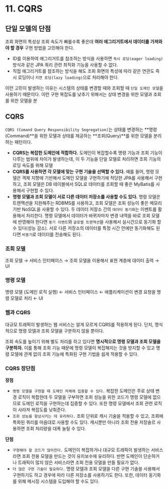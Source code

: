 # 11. CQRS

## 단일 모델의 단점 <a id="2eb643e2-d27c-486a-ba3c-b8588a2b0a6d"></a>

조회 화면의 특성상 조회 속도가 빠를수록 좋은데 **여러 애그리거트에서 데이터를 가져와야 할 경우** 구현 방법을 고민해야 한다.

* ID를 이용하여 애그리거트를 참조하는 방식을 사용하면 `즉시 로딩(eager loading)` 방식과 같은 JPA 쿼리 관련 최적화 기능을 사용할 수 없다.
* 직접 애그리거트를 참조하는 방식을 해도 조회 화면의 특성에 따라 같은 연관도 즉시 로딩이나 `지연 로딩(lazy loading)`으로 처리해야 한다.

이런 고민이 발생하는 이유는 시스템의 상태를 변경할 때와 조회할 때 `단일 도메인 모델`을 사용하기 때문이다. 이런 구현 복잡도를 낮추기 위해서는 상태 변경을 위한 모델과 조회를 위한 모델을 분

## CQRS <a id="3560453e-04ac-486d-b235-eae3c4a9f5ee"></a>

`CQRS (Comand Query Responsibility Segregation)`는 상태를 변경하는 **명령\(Command\)**을 위한 모델과 상태를 제공하는 **조회\(Query\)**를 위한 모델을 분리하는 패턴이다.

* **CQRS는 복잡한 도메인에 적합하다.** 도메인이 복잡할수록 명령 기능과 조회 기능이 다루는 범위에 차이가 발생하는데, 이 두 기능을 단일 모델로 처리하면 조회 기능의 로딩 속도를 위해 모델
* **CQRS를 사용하면 각 모델에 맞는 구현 기술을 선택할 수 있다.** 예를 들어, 명령 모델은 객체 지향에 기반해서 도메인 모델을 구현하기에 적당한 JPA를 사용해서 구현하고, 조회 모델은 DB 테이블에서 SQL로 데이터를 조회할 때 좋은 MyBatis를 사용해서 구현할 수 있다.
* **명령 모델과 조회 모델이 서로 다른 데이터 저장소를 사용할 수도 있다.** 명령 모델은 트랜잭션을 지원해주는 RDBMS를 사용하고, 조회 모델은 조회 성능이 좋은 메모리 기반 NoSQL을 사용할 수 있다. 두 데이터 저장소 간의 `데이터 동기화`는 이벤트를 활용해서 처리한다. 명령 모델에서 데이터가 바뀌자마자 변경 내역을 바로 조회 모델에 반영해야 한다면 `동기 이벤트`와 `글로벌 트랜잭션`을 사용해서 실시간으로 동기화 할 수 있다\(성능 감소\). 서로 다른 저장소의 데이터를 특정 시간 안에만 동기화해도 된다면 `비동기`로 데이터를 전송해도 된다.

### 조회 모델 <a id="1bb1feb6-ca0b-411a-a2d6-cec05d815b1a"></a>

조회 모델 → 서비스 인터페이스 → 조회 모델을 이용해서 표현 계층에 데이터 출력 → UI

### 명령 모델 <a id="a15c1ce4-cf43-494c-bf2f-bee0429c1cf9"></a>

명령 모델 \(도메인 로직 실행\) ← 서비스 인터페이스 ← 애플리케이션이 변경 요청을 명령 모델로 처리 ← UI

### 웹과 CQRS <a id="3286c64c-1898-4997-87a4-c975e50fa725"></a>

대규모 트래픽이 발생하는 웹 서비스는 알게 모르게 CQRS를 적용하게 된다. 단지, 명식적으로 명령 모델과 조회 모델을 구분하지 않을 뿐이다.

조회 속도를 높이기 위해 별도 처리를 하고 있다면 **명시적으로 명령 모델과 조회 모델을 구분하자.** 이를 통해 조회 기능 때문에 명령 모델이 복잡해지는 것을 방지할 수 있고 명령 모델에 관계 없이 조회 기능에 특화된 구현 기법을 쉽게 적용할 수 있다.

### CQRS 장단점 <a id="944cf1bc-a6ed-44b2-be3d-bfd0fe5d8592"></a>

**장점**

* `명령 모델을 구현할 때 도메인 자체에 집중할 수 있다.` 복잡한 도메인은 주로 상태 변경 로직이 복합한데 두 모델을 구부하면 조회 성능을 위한 코드가 명령 모델에 없으므로 도메인 로직을 구현하는데 집중할 수 있다. 또한 명령 모델에서 조회 관련 로직이 사라져 복잡도를 낮춰준다.
* `조회 성능을 향상시키는 데 유리하다.` 조회 단위로 캐시 기술을 적용할 수 있고, 조회에 특화된 쿼리를 마음대로 사용할 수도 있다. 캐시뿐만 아니라 조회 전용 저장솔르 사용하면 조회 처리량을 대폭 늘릴 수 있다.

**단점**

* `구현해야 할 코드가 많아진다.` 도메인이 복잡하거나 대규모 트래픽이 발생하는 서비스라면 조회 전용 모델을 만드는 것이 유지보수에 유리하다. 반면 도메인이 단순하거나 트래픽이 많지 않은 서비스라면 조회 전용 모델을 만들 필요가 없다.
* `더 많은 구현 기술이 필요하다.` 명령 모델과 조회 모델을 다른 구현 기술을 사용해서 구현하기도 하고 경우에 따라 다른 저장소를 사용하기도 한다. 또한, 데이터 동기화를 위해 메시징 시스템을 도입해야 할 수도 있다.

